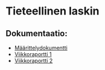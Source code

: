 # Tieteellinen laskin

## Dokumentaatio:

* [Määrittelydokumentti](https://github.com/murmurian/tiralabra2022/blob/main/dokumentaatio/maarittelydokumentti.md)
* [Viikkoraportti 1](https://github.com/murmurian/tiralabra2022/blob/main/dokumentaatio/Viikkoraportti1.md)
* [Viikkoraportti 2](https://github.com/murmurian/tiralabra2022/blob/main/dokumentaatio/Viikkoraportti2.md)

